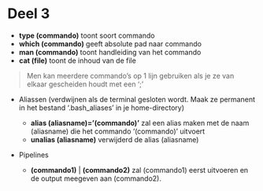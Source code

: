 # Deel 3

*	**type (commando)** toont soort commando
*	**which (commando)** geeft absolute pad naar commando
*	**man (commando)** toont handleiding van het commando
* **cat (file)** toont de inhoud van de file
> Men kan meerdere commando’s op 1 lijn gebruiken als je ze van elkaar gescheiden houdt met een ‘;’
*	Aliassen (verdwijnen als de terminal gesloten wordt. Maak ze permanent in het bestand ‘.bash_aliases’ in je home-directory)
    *	**alias (aliasname)=’(commando)’** zal een alias maken met de naam (aliasname) die het commando ‘(commando)’ uitvoert
    *	**unalias (aliasname)** verwijderd de alias (aliasname)



*	Pipelines 
    * **(commando1)** | **(commando2)** zal (commando1) eerst uitvoeren en de output meegeven aan (commando2).
